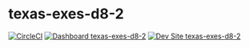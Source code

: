 # texas-exes-d8-2

[![CircleCI](https://circleci.com/gh/texasexes/texas-exes-d8-2.svg?style=shield)](https://circleci.com/gh/texasexes/texas-exes-d8-2)
[![Dashboard texas-exes-d8-2](https://img.shields.io/badge/dashboard-texas_exes_d8_2-yellow.svg)](https://dashboard.pantheon.io/sites/cae64630-aa5a-4af1-8fb6-f6640bb02f25#dev/code)
[![Dev Site texas-exes-d8-2](https://img.shields.io/badge/site-texas_exes_d8_2-blue.svg)](http://dev-texas-exes-d8-2.pantheonsite.io/)